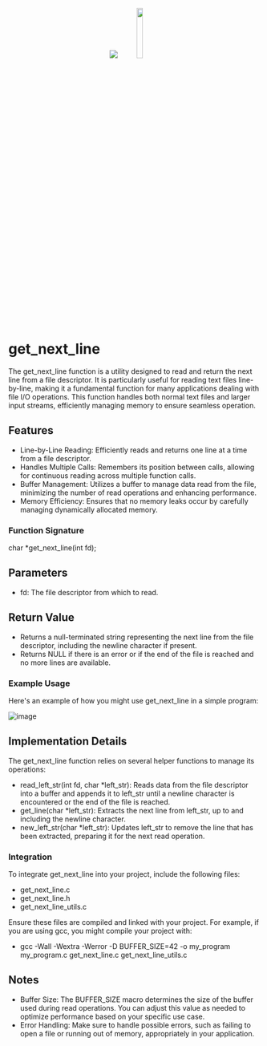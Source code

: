 <p align=center>
  <img src="https://github.com/user-attachments/assets/361f8baf-2ae6-4856-8bc0-25f4bcf12ae5"> <img width=16% src="https://github.com/user-attachments/assets/1f7290fc-1559-453c-ab19-e7acd1c7fd1e"> 
</p>


# get_next_line
The get_next_line function is a utility designed to read and return the next line from a file descriptor. It is particularly useful for reading text files line-by-line, making it a fundamental function for many applications dealing with file I/O operations. This function handles both normal text files and larger input streams, efficiently managing memory to ensure seamless operation.

## Features
* Line-by-Line Reading: Efficiently reads and returns one line at a time from a file descriptor.
* Handles Multiple Calls: Remembers its position between calls, allowing for continuous reading across multiple function calls.
* Buffer Management: Utilizes a buffer to manage data read from the file, minimizing the number of read operations and enhancing performance.
* Memory Efficiency: Ensures that no memory leaks occur by carefully managing dynamically allocated memory.

### Function Signature

char *get_next_line(int fd);

## Parameters

* fd: The file descriptor from which to read.

## Return Value
* Returns a null-terminated string representing the next line from the file descriptor, including the newline character if present.
* Returns NULL if there is an error or if the end of the file is reached and no more lines are available.

### Example Usage
Here's an example of how you might use get_next_line in a simple program:

![image](https://github.com/user-attachments/assets/2406c7aa-6ca1-4d78-a29b-58d1b312c5a3)

 
## Implementation Details
The get_next_line function relies on several helper functions to manage its operations:

* read_left_str(int fd, char *left_str): Reads data from the file descriptor into a buffer and appends it to left_str until a newline character is encountered or the end of the file is reached.
* get_line(char *left_str): Extracts the next line from left_str, up to and including the newline character.
* new_left_str(char *left_str): Updates left_str to remove the line that has been extracted, preparing it for the next read operation.

### Integration
To integrate get_next_line into your project, include the following files:

* get_next_line.c
* get_next_line.h
* get_next_line_utils.c

Ensure these files are compiled and linked with your project. For example, if you are using gcc, you might compile your project with:

* gcc -Wall -Wextra -Werror -D BUFFER_SIZE=42 -o my_program my_program.c get_next_line.c get_next_line_utils.c

## Notes
* Buffer Size: The BUFFER_SIZE macro determines the size of the buffer used during read operations. You can adjust this value as needed to optimize performance based on your specific use case.
* Error Handling: Make sure to handle possible errors, such as failing to open a file or running out of memory, appropriately in your application.
